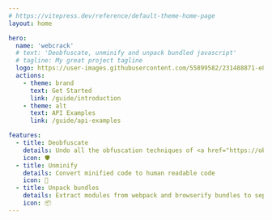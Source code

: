```yaml
---
# https://vitepress.dev/reference/default-theme-home-page
layout: home

hero:
  name: 'webcrack'
  # text: 'Deobfuscate, unminify and unpack bundled javascript'
  # tagline: My great project tagline
  logo: https://user-images.githubusercontent.com/55899582/231488871-e83fb827-1b25-4ec9-a326-b14244677e87.png
  actions:
    - theme: brand
      text: Get Started
      link: /guide/introduction
    - theme: alt
      text: API Examples
      link: /guide/api-examples

features:
  - title: Deobfuscate
    details: Undo all the obfuscation techniques of <a href="https://obfuscator.io">obfuscator.io</a>
    icon: 🛡️
  - title: Unminify
    details: Convert minified code to human readable code
    icon: 🧹
  - title: Unpack bundles
    details: Extract modules from webpack and browserify bundles to separate files
    icon: 📦
---
```

